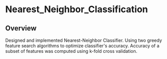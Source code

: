 # Nearest_Neighbor_Classification

## Overview

Designed and implemented Nearest-Neighbor Classifier. Using two greedy feature search algorithms to optimize classifier's accuracy. 
Accuracy of a subset of features was computed using k-fold cross validation.

